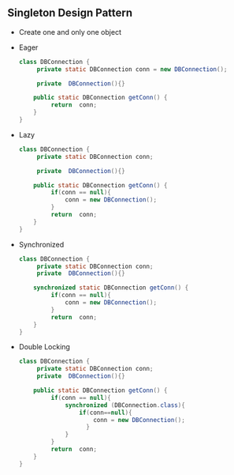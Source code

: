 ## Singleton Design Pattern
- Create one and only one object

- Eager
    
    ```java
    class DBConnection {
         private static DBConnection conn = new DBConnection();
    
         private  DBConnection(){}
    
        public static DBConnection getConn() {
             return  conn;
        }
    }
    ```
    
- Lazy
    
    ```java
    class DBConnection {
         private static DBConnection conn;
    
         private  DBConnection(){}
    
        public static DBConnection getConn() {
             if(conn == null){
                 conn = new DBConnection();
             }
             return  conn;
        }
    }
    
    ```
    
- Synchronized
    
    ```java
    class DBConnection {
         private static DBConnection conn;
         private  DBConnection(){}
    
        synchronized static DBConnection getConn() {
             if(conn == null){
                 conn = new DBConnection();
             }
             return  conn;
        }
    }
    ```
    
- Double Locking
    
    ```java
    class DBConnection {
         private static DBConnection conn;
         private  DBConnection(){}
    
        public static DBConnection getConn() {
             if(conn == null){
                 synchronized (DBConnection.class){
                     if(conn==null){
    	                 conn = new DBConnection();
    	               }
                 }
             }
             return  conn;
        }
    }
    ```